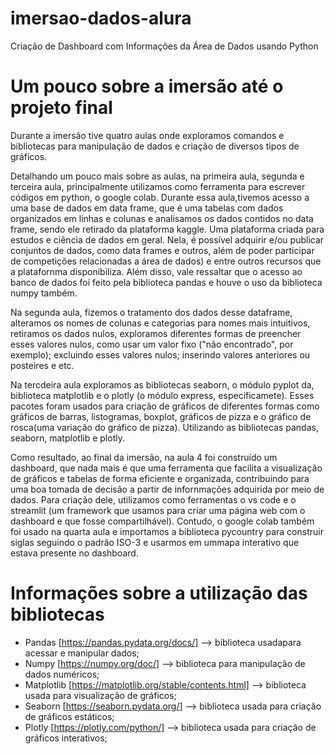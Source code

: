 # imersao-dados-alura
Criação de Dashboard com Informações da Área de Dados usando Python

# Um pouco sobre a imersão até o projeto final 
Durante a imersão tive quatro aulas onde exploramos comandos e bibliotecas para manipulação de dados e criação de diversos tipos de gráficos. 

Detalhando um pouco mais sobre as aulas, na primeira aula, segunda e terceira aula, principalmente utilizamos como ferramenta para escrever códigos em python, o google colab. Durante essa aula,tivemos acesso a uma base de dados em data frame, que é uma tabelas com dados organizados em linhas e colunas e analisamos os dados contidos no data frame, sendo ele retirado da plataforma kaggle. Uma plataforma criada para estudos e ciência de dados em geral. Nela, é possível adquirir e/ou publicar conjuntos de dados, como data frames e outros, além de poder participar de competições relacionadas a área de dados) e entre outros recursos que a platafornma disponibiliza. Além disso, vale ressaltar que o acesso ao banco de dados foi feito pela biblioteca pandas e houve o uso da biblioteca numpy também.

Na segunda aula, fizemos o tratamento dos dados desse dataframe, alteramos os nomes de colunas e categorias para nomes mais intuitivos, retiramos os dados nulos, exploramos diferentes formas de preencher esses valores nulos, como usar um valor fixo ("não encontrado", por exemplo); excluindo esses valores nulos; inserindo valores anteriores ou posteires e etc. 

Na tercdeira aula exploramos as bibliotecas seaborn, o módulo pyplot da, biblioteca matplotlib e o plotly (o módulo express, especificamete). Esses pacotes foram usados para criação de gráficos de diferentes formas como gráficos de barras, listogramas, boxplot, gráficos de pizza e o gráfico de rosca(uma variação do gráfico de pizza). Utilizando as bibliotecas pandas, seaborn, matplotlib e plotly.

Como resultado, ao final da imersão, na aula 4 foi construído um dashboard, que nada mais é que uma ferramenta que facilita a visualização de gráficos e tabelas de forma eficiente e organizada, contribuindo para uma boa tomada de decisão a partir de infornmações adquirida por meio de dados. Para criação dele, utilizamos como ferramentas o vs code e o streamlit (um framework que usamos para criar uma página web com o dashboard e que fosse compartilhável). Contudo, o google colab também foi usado na quarta aula e importamos a biblioteca pycountry para construir siglas seguindo o padrão ISO-3 e usarmos em ummapa interativo que estava presente no dashboard.

# Informações sobre a utilização das bibliotecas 

- Pandas [https://pandas.pydata.org/docs/] --> biblioteca usadapara acessar e manipular dados;
- Numpy [https://numpy.org/doc/] --> biblioteca para manipulação de dados numéricos;
- Matplotlib [https://matplotlib.org/stable/contents.html] --> biblioteca usada para visualização de gráficos;
- Seaborn [https://seaborn.pydata.org/] --> biblioteca usada para criação de gráficos estáticos;
- Plotly [https://plotly.com/python/] --> biblioteca usada para criação de gráficos interativos;



